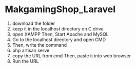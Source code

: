 # MakgamingShop_Laravel

1. download the folder
2. keep it in the localhost directory on C drive
3. open XAMPP Then, Start Apache and MySQL
4. Go to the localhost directory and open CMD
5. Then, write the command
6. php artisan serve
7. copy the URL from cmd Then, paste it into web browser 
8. Run the URL
